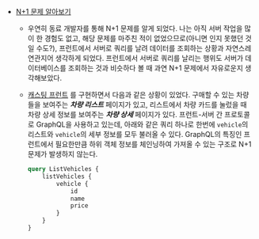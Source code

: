 - [N+1 문제 알아보기](https://github.com/jhw123/til/commit/924dd43744a68cecca2b5aeb763d9b74f7f610c9)

    - 우연히 동료 개발자를 통해 N+1 문제를 알게 되었다. 
      나는 아직 서버 작업을 많이 한 경험도 없고, 해당 문제를 마주친 적이 없었으므로(아니면 인지 못했던 것일 수도?), 
      프런트에서 서버로 쿼리를 날려 데이터를 조회하는 상황과 자연스레 연관지어 생각하게 되었다. 
      프런트에서 서버로 쿼리를 날리는 행위도 서버가 데이터베이스를 조회하는 것과 비슷하다 볼 때 과연 N+1 문제에서 자유로운지 생각해보았다.
  
    - [캐스팅 프런트](https://casting.socar.kr/vehicles/4) 를 구현하면서 다음과 같은 상황이 있었다. 
      구매할 수 있는 차량들을 보여주는 **_차량 리스트_** 페이지가 있고, 리스트에서 차량 카드를 눌렀을 때 차량 상세 정보를 보여주는 **_차량 상세_** 페이지가 있다. 
      프런트-서버 간 프로토콜로 GraphQL을 사용하고 있는데, 아래와 같은 쿼리 하나로 한번에 `vehicle`의 리스트와 `vehicle`의 세부 정보를 모두 불러올 수 있다. 
      GraphQL의 특징인 프런트에서 필요한만큼 하위 객체 정보를 체인닝하여 가져올 수 있는 구조로 N+1 문제가 발생하지 않는다.

        ```graphql
        query ListVehicles {
            listVehicles {
                vehicle {
                    id
                    name
                    price
                }       
            }
        }
        ```
